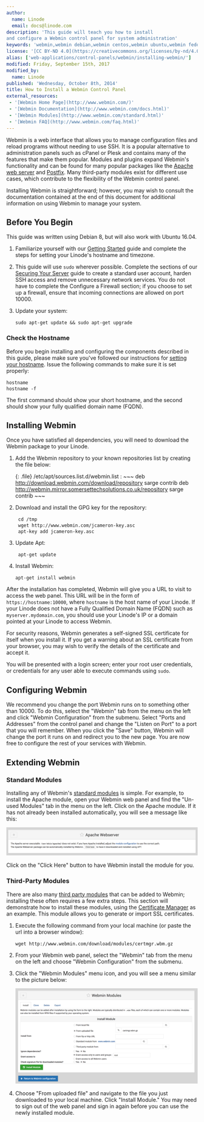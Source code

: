 ```yaml
---
author:
  name: Linode
  email: docs@linode.com
description: 'This guide will teach you how to install
and configure a Webmin control panel for system administration'
keywords: 'webmin,webmin debian,webmin centos,webmin ubuntu,webmin fedora,linux control panel,debian,ubuntu,centos,fedora,control panel,admin panel'
license: '[CC BY-ND 4.0](https://creativecommons.org/licenses/by-nd/4.0)'
alias: ['web-applications/control-panels/webmin/installing-webmin/']
modified: Friday, September 15th, 2017
modified_by:
  name: Linode
published: 'Wednesday, October 8th, 2014'
title: How to Install a Webmin Control Panel
external_resources:
 - '[Webmin Home Page](http://www.webmin.com/)'
 - '[Webmin Documentation](http://www.webmin.com/docs.html)'
 - '[Webmin Modules](http://www.webmin.com/standard.html)'
 - '[Webmin FAQ](http://www.webmin.com/faq.html)'
---
```


Webmin is a web interface that allows you to manage configuration files and reload programs without needing to use SSH. It is a popular alternative to administration panels such as cPanel or Plesk and contains many of the features that make them popular. Modules and plugins expand Webmin's functionality and can be found for many popular packages like the [Apache web server](/docs/web-servers/apache/) and [Postfix](/docs/email/postfix/). Many third-party modules exist for different use cases, which contribute to the flexibility of the Webmin control panel.

Installing Webmin is straightforward; however, you may wish to consult the documentation contained at the end of this document for additional information on using Webmin to manage your system.


## Before You Begin

This guide was written using Debian 8, but will also work with Ubuntu 16.04.

1.  Familiarize yourself with our [Getting Started](/docs/getting-started) guide and complete the steps for setting your Linode's hostname and timezone.

2.  This guide will use `sudo` wherever possible. Complete the sections of our [Securing Your Server](/docs/security/securing-your-server) guide to create a standard user account, harden SSH access and remove unnecessary network services. You do not have to complete the Configure a Firewall section; if you choose to set up a firewall, ensure that incoming connections are allowed on port 10000.

3.  Update your system:

        sudo apt-get update && sudo apt-get upgrade


### Check the Hostname

Before you begin installing and configuring the components described in this guide, please make sure you've followed our instructions for [setting your hostname](/docs/getting-started#ubuntu--debian). Issue the following commands to make sure it is set properly:

    hostname
    hostname -f

The first command should show your short hostname, and the second should show your fully qualified domain name (FQDN).

## Installing Webmin

Once you have satisfied all dependencies, you will need to download the Webmin package to your Linode.

1. Add the Webmin repository to your known repositories list by creating the file below:

    {: .file}
    /etc/apt/sources.list.d/webmin.list
    :   ~~~
        deb http://download.webmin.com/download/repository sarge contrib
        deb http://webmin.mirror.somersettechsolutions.co.uk/repository sarge contrib
        ~~~

2. Download and install the GPG key for the repository:

        cd /tmp
        wget http://www.webmin.com/jcameron-key.asc
        apt-key add jcameron-key.asc

3. Update Apt:

        apt-get update

3. Install Webmin:

       apt-get install webmin


After the installation has completed, Webmin will give you a URL to visit to access the web panel. This URL will be in the form of `https://hostname:10000`, where `hostname` is the host name of your Linode. If your Linode does not have a Fully Qualified Domain Name (FQDN) such as `myserver.mydomain.com`, you should use your Linode's IP or a domain pointed at your Linode to access Webmin.

For security reasons, Webmin generates a self-signed SSL certificate for itself when you install it. If you get a warning about an SSL certificate from your browser, you may wish to verify the details of the certificate and accept it.

You will be presented with a login screen; enter your root user credentials, or credentials for any user able to execute commands using `sudo`.

## Configuring Webmin

We recommend you change the port Webmin runs on to something other than 10000. To do this, select the "Webmin" tab from the menu on the left and click "Webmin Configuration" from the submenu. Select "Ports and Addresses" from the control panel and change the "Listen on Port" to a port that you will remember. When you click the "Save" button, Webmin will change the port it runs on and redirect you to the new page. You are now free to configure the rest of your services with Webmin.

## Extending Webmin

### Standard Modules
Installing any of Webmin's [standard modules](http://www.webmin.com/standard.html) is simple. For example, to install the Apache module, open your Webmin web panel and find the "Un-used Modules" tab in the menu on the left. Click on the Apache module. If it has not already been installed automatically, you will see a message like this:

![Install Apache Message](/docs/assets/webmin/install_plugin.png)

Click on the "Click Here" button to have Webmin install the module for you.

### Third-Party Modules
There are also many [third party modules](http://www.webmin.com/cgi-bin/search_third.cgi?modules=1) that can be added to Webmin; installing these often requires a few extra steps. This section will demonstrate how to install these modules, using the [Certificate Manager](http://www.webmin.com/virtualmin.html) as an example. This module allows you to generate or import SSL certificates.

1.  Execute the following command from your local machine (or paste the url into a browser window):

        wget http://www.webmin.com/download/modules/certmgr.wbm.gz

2.  From your Webmin web panel, select the "Webmin" tab from the menu on the left and choose "Webmin Configuration" from the submenu.

3.  Click the "Webmin Modules" menu icon, and you will see a menu similar to the picture below:

    ![Install Module Menu](/docs/assets/webmin/install-module-menu.png)

4.  Choose "From uploaded file" and navigate to the file you just downloaded to your local machine. Click "Install Module." You may need to sign out of the web panel and sign in again before you can use the newly installed module.
